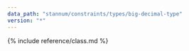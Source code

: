 ```yaml
---
data_path: "stannum/constraints/types/big-decimal-type"
version: "*"
---
```


{% include reference/class.md %}
